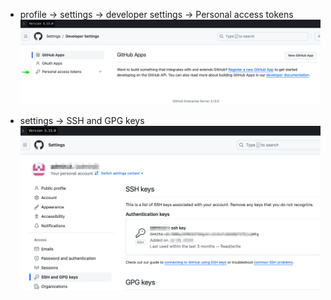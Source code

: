 - profile -> settings -> developer settings -> Personal access tokens
  ![1728060646322](image/personal-access-token/1728060646322.png)

- settings -> SSH and GPG keys
  ![1728060744292](image/personal-access-token/1728060744292.png)

